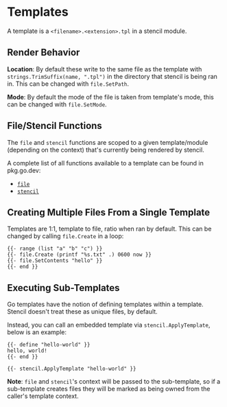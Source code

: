 # Templates

A template is a `<filename>.<extension>.tpl` in a stencil module. 

## Render Behavior

**Location**: By default these write to the same file as the template with `strings.TrimSuffix(name, ".tpl")` in the directory that stencil is being ran in. This can be changed with `file.SetPath`.

**Mode**: By default the mode of the file is taken from template's mode, this can be changed with `file.SetMode`.

## File/Stencil Functions

The `file` and `stencil` functions are scoped to a given template/module (depending on the context) that's currently
being rendered by stencil.

A complete list of all functions available to a template can be found in pkg.go.dev:

 * [`file`](https://pkg.go.dev/github.com/getoutreach/stencil/internal/codegen#TplFile) 
 * [`stencil`](https://pkg.go.dev/github.com/getoutreach/stencil/internal/codegen#TplStencil)


## Creating Multiple Files From a Single Template

Templates are 1:1, template to file, ratio when ran by default. This can be changed by calling `file.Create` in a loop:

```tpl
{{- range (list "a" "b" "c") }}
{{- file.Create (printf "%s.txt" .) 0600 now }}
{{- file.SetContents "hello" }}
{{- end }}
```

## Executing Sub-Templates

Go templates have the notion of defining templates within a template. Stencil doesn't treat these as unique files, by default.

Instead, you can call an embedded template via `stencil.ApplyTemplate`, below is an example:

```tpl
{{- define "hello-world" }}
hello, world!
{{- end }}

{{- stencil.ApplyTemplate "hello-world" }}
```

**Note**: `file` and `stencil`'s context will be passed to the sub-template, so if a sub-template creates files they will be
marked as being owned from the caller's template context.
